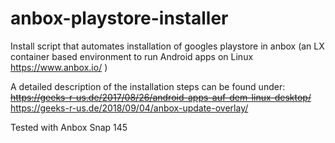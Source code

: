 # anbox-playstore-installer
Install script that automates installation of googles playstore in anbox (an LX container based environment to run Android apps on Linux https://www.anbox.io/ )

A detailed description of the installation steps can be found under: 
~~https://geeks-r-us.de/2017/08/26/android-apps-auf-dem-linux-desktop/~~
https://geeks-r-us.de/2018/09/04/anbox-update-overlay/

Tested with Anbox Snap 145

